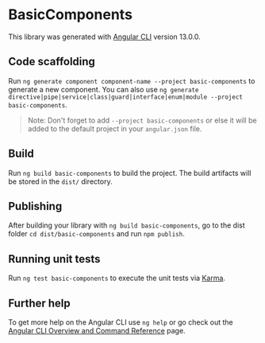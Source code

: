 # BasicComponents

This library was generated with [Angular CLI](https://github.com/angular/angular-cli) version 13.0.0.

## Code scaffolding

Run `ng generate component component-name --project basic-components` to generate a new component. You can also use `ng generate directive|pipe|service|class|guard|interface|enum|module --project basic-components`.
> Note: Don't forget to add `--project basic-components` or else it will be added to the default project in your `angular.json` file. 

## Build

Run `ng build basic-components` to build the project. The build artifacts will be stored in the `dist/` directory.

## Publishing

After building your library with `ng build basic-components`, go to the dist folder `cd dist/basic-components` and run `npm publish`.

## Running unit tests

Run `ng test basic-components` to execute the unit tests via [Karma](https://karma-runner.github.io).

## Further help

To get more help on the Angular CLI use `ng help` or go check out the [Angular CLI Overview and Command Reference](https://angular.io/cli) page.
